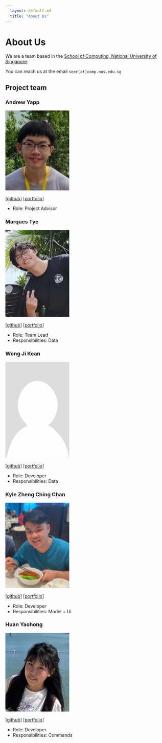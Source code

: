 ```yaml
---
  layout: default.md
  title: "About Us"
---
```


# About Us

We are a team based in the [School of Computing, National University of Singapore](http://www.comp.nus.edu.sg).

You can reach us at the email `seer[at]comp.nus.edu.sg`

## Project team

### Andrew Yapp

<img src="images/rocketninja7.png" width="200px">

[[github](https://github.com/rocketninja7)]
[[portfolio](team/rocketninja7.md)]

- Role: Project Advisor

### Marques Tye

<img src="images/marquestye.png" width="200px">

[[github](http://github.com/marquestye)]
[[portfolio](team/marquestye.md)]

- Role: Team Lead
- Responsibilities: Data

### Wong Ji Kean

<img src="images/ji-just-ji.png" width="200px">

[[github](http://github.com/ji-just-ji)]
[[portfolio](team/johndoe.md)]


- Role: Developer
- Responsibilities: Data

### Kyle Zheng Ching Chan

<img src="images/xcolourx.png" width="200px">

[[github](https://github.com/xCOLOURx)]
[[portfolio](team/xcolourx.md)]

- Role: Developer
- Responsibilities: Model + Ui

### Huan Yaohong

<img src="images/yyyaohhh.png" width="200px">

[[github](http://github.com/yyyaohhh)]
[[portfolio](team/yyyaohhh.md)]

- Role: Developer
- Responsibilities: Commands
